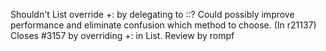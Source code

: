 Shouldn't List override +: by delegating to ::? Could possibly improve performance and eliminate confusion which method to choose.
(In r21137) Closes #3157 by overriding +: in List. Review by rompf
